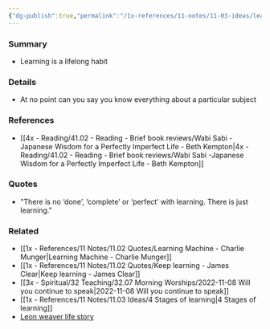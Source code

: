 ```yaml
---
{"dg-publish":true,"permalink":"/1x-references/11-notes/11-03-ideas/learning-is-never-done/","title":"Learning is never done","noteIcon":""}
---
```



### Summary
- Learning is a lifelong habit

### Details
- At no point can you say you know everything about a particular subject

### References
- [[4x - Reading/41.02 - Reading - Brief book reviews/Wabi Sabi -Japanese Wisdom for a Perfectly Imperfect Life - Beth Kempton\|4x - Reading/41.02 - Reading - Brief book reviews/Wabi Sabi -Japanese Wisdom for a Perfectly Imperfect Life - Beth Kempton]]

### Quotes
- "There is no ‘done’, ‘complete’ or ‘perfect’ with learning. There is just learning."

### Related
- [[1x - References/11 Notes/11.02 Quotes/Learning Machine - Charlie Munger\|Learning Machine - Charlie Munger]]
- [[1x - References/11 Notes/11.02 Quotes/Keep learning - James Clear\|Keep learning - James Clear]]
- [[3x - Spiritual/32 Teaching/32.07 Morning Worships/2022-11-08 Will you continue to speak\|2022-11-08 Will you continue to speak]]
- [[1x - References/11 Notes/11.03 Ideas/4 Stages of learning\|4 Stages of learning]]
- [Leon weaver life story](https://wol.jw.org/en/wol/pc/r1/lp-e/1200273453/562/0)

